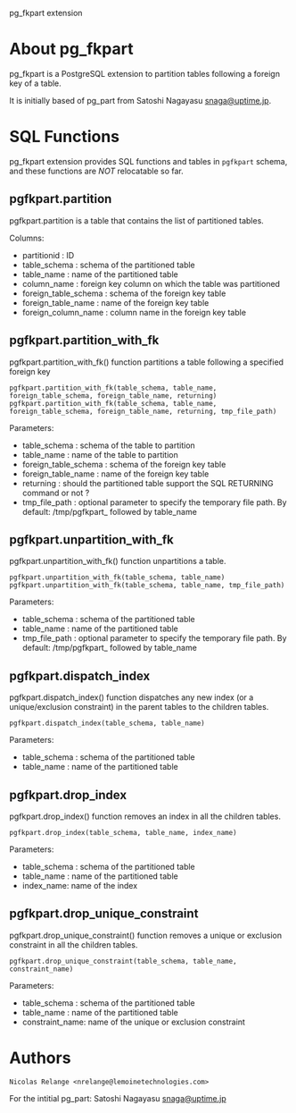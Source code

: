 
pg_fkpart extension


About pg_fkpart
=============

pg_fkpart is a PostgreSQL extension to partition tables following a
foreign key of a table.

It is initially based of pg_part from Satoshi Nagayasu <snaga@uptime.jp>.


SQL Functions
=============

pg_fkpart extension provides SQL functions and tables in `pgfkpart` schema, and these functions are *NOT* relocatable so far.


pgfkpart.partition
------------------

pgfkpart.partition is a table that contains the list of partitioned tables.

Columns:

- partitionid : ID
- table_schema : schema of the partitioned table
- table_name : name of the partitioned table
- column_name : foreign key column on which the table was partitioned
- foreign_table_schema : schema of the foreign key table
- foreign_table_name : name of the foreign key table
- foreign_column_name : column name in the foreign key table


pgfkpart.partition_with_fk
--------------------------

pgfkpart.partition_with_fk() function partitions a table following a specified foreign key

    pgfkpart.partition_with_fk(table_schema, table_name, foreign_table_schema, foreign_table_name, returning)
    pgfkpart.partition_with_fk(table_schema, table_name, foreign_table_schema, foreign_table_name, returning, tmp_file_path)

Parameters:

- table_schema : schema of the table to partition
- table_name : name of the table to partition
- foreign_table_schema : schema of the foreign key table
- foreign_table_name : name of the foreign key table
- returning : should the partitioned table support the SQL RETURNING command or not ?
- tmp_file_path : optional parameter to specify the temporary file path. By default: /tmp/pgfkpart_ followed by table_name


pgfkpart.unpartition_with_fk
----------------------------

pgfkpart.unpartition_with_fk() function unpartitions a table.

    pgfkpart.unpartition_with_fk(table_schema, table_name)
    pgfkpart.unpartition_with_fk(table_schema, table_name, tmp_file_path)

Parameters:

- table_schema : schema of the partitioned table
- table_name : name of the partitioned table
- tmp_file_path : optional parameter to specify the temporary file path. By default: /tmp/pgfkpart_ followed by table_name


pgfkpart.dispatch_index
-----------------------

pgfkpart.dispatch_index() function dispatches any new index (or a unique/exclusion constraint) in the parent tables to the children tables.

    pgfkpart.dispatch_index(table_schema, table_name)

Parameters:

- table_schema : schema of the partitioned table
- table_name : name of the partitioned table


pgfkpart.drop_index
-------------------

pgfkpart.drop_index() function removes an index in all the children tables.

    pgfkpart.drop_index(table_schema, table_name, index_name)

Parameters:

- table_schema : schema of the partitioned table
- table_name : name of the partitioned table
- index_name: name of the index


pgfkpart.drop_unique_constraint
-------------------------------

pgfkpart.drop_unique_constraint() function removes a unique or exclusion constraint in all the children tables.

    pgfkpart.drop_unique_constraint(table_schema, table_name, constraint_name)

Parameters:

- table_schema : schema of the partitioned table
- table_name : name of the partitioned table
- constraint_name: name of the unique or exclusion constraint


Authors
=======

    Nicolas Relange <nrelange@lemoinetechnologies.com>

For the intitial pg_part:
    Satoshi Nagayasu <snaga@uptime.jp>
